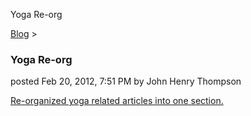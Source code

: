 Yoga Re-org 

[Blog](../z-blog-1.md)‎ > ‎

### Yoga Re-org

posted Feb 20, 2012, 7:51 PM by John Henry Thompson

[Re-organized yoga related articles into one section.](../yoga.md)  
  
  

